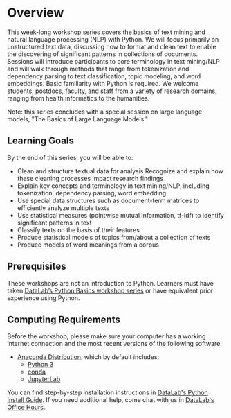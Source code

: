 Overview
========

This week-long workshop series covers the basics of text mining and natural
language processing (NLP) with Python. We will focus primarily on unstructured
text data, discussing how to format and clean text to enable the discovering of
significant patterns in collections of documents. Sessions will introduce
participants to core terminology in text mining/NLP and will walk through
methods that range from tokenization and dependency parsing to text
classification, topic modeling, and word embeddings. Basic familiarity with
Python is required. We welcome students, postdocs, faculty, and staff from a
variety of research domains, ranging from health informatics to the humanities.

Note: this series concludes with a special session on large language models,
"The Basics of Large Language Models."


Learning Goals
--------------

By the end of this series, you will be able to:
+ Clean and structure textual data for analysis Recognize and explain how these
  cleaning processes impact research findings
+ Explain key concepts and terminology in text mining/NLP, including
  tokenization, dependency parsing, word embedding
+ Use special data structures such as document-term matrices to efficiently
  analyze multiple texts
+ Use statistical measures (pointwise mutual information, tf-idf) to identify
  significant patterns in text
+ Classify texts on the basis of their features
+ Produce statistical models of topics from/about a collection of texts
+ Produce models of word meanings from a corpus


Prerequisites
-------------

These workshops are not an introduction to Python. Learners must have taken
[DataLab’s Python Basics workshop series][basics] or have equivalent prior
experience using Python.

[basics]: https://ucdavisdatalab.github.io/workshop_python_basics/


Computing Requirements
----------------------

Before the workshop, please make sure your computer has a working internet
connection and the most recent versions of the following software:

* [Anaconda Distribution][anaconda], which by default includes:
  + [Python 3][python]
  + [conda][]
  + [JupyterLab][jupyter]

You can find step-by-step installation instructions in [DataLab's Python
Install Guide][install-guide]. If you need additional help, come chat with us
in [DataLab's Office Hours][oh].

[anaconda]: https://www.anaconda.com/
[python]: https://www.python.org/
[conda]: https://docs.conda.io/en/latest/
[jupyter]: https://jupyter.org/

[install-guide]: https://ucdavisdatalab.github.io/install_guides/python-and-python-tools.html#python-and-python-tools
[oh]: https://datalab.ucdavis.edu/office-hours/
